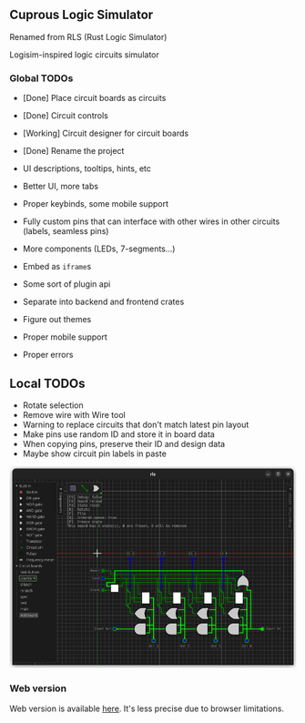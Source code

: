 ## Cuprous Logic Simulator
Renamed from RLS (Rust Logic Simulator)

Logisim-inspired logic circuits simulator

### Global TODOs

- [Done] Place circuit boards as circuits
- [Done] Circuit controls 
- [Working] Circuit designer for circuit boards

- [Done] Rename the project

- UI descriptions, tooltips, hints, etc
- Better UI, more tabs
- Proper keybinds, some mobile support

- Fully custom pins that can interface with other wires in other circuits (labels, seamless pins)
- More components (LEDs, 7-segments...)

- Embed as `iframe`s
- Some sort of plugin api
- Separate into backend and frontend crates
- Figure out themes
- Proper mobile support
- Proper errors

## Local TODOs

- Rotate selection
- Remove wire with Wire tool
- Warning to replace circuits that don't match latest pin layout
- Make pins use random ID and store it in board data
- When copying pins, preserve their ID and design data
- Maybe show circuit pin labels in paste

![](progress_preview.png)

### Web version

Web version is available [here](https://ved-s.github.io/cuprous).
It's less precise due to browser limitations.